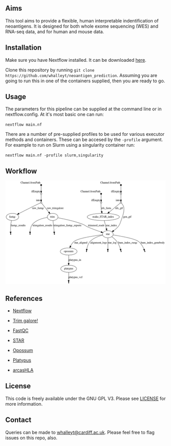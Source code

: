 ## Aims

This tool aims to provide a flexible, human interpretable indentification of neoantigens. It is designed for both
whole exome sequencing (WES) and RNA-seq data, and for human and mouse data. 

## Installation
Make sure you have Nextflow installed. It can be downloaded [here](https://www.nextflow.io/).

Clone this repository by running `git clone https://github.com/whalleyt/neoantigen_prediction`. 
Assuming you are going to run this in one of the containers supplied, then you are ready to go.

## Usage
The parameters for this pipeline can be supplied at the command line or in nextflow.config. At it's most
basic one can run:

`nextflow main.nf`

There are a number of pre-supplied profiles to be used for various executor methods and containers. These can
be accesed by the `-profile` argument. For example to run on Slurm using a singularity container run:

`nextflow main.nf -profile slurm,singularity`

## Workflow

![workflow](assets/pipeline.png)

## References
* [Nextflow](https://www.nature.com/articles/nbt.3820)

* [Trim galore!](https://www.bioinformatics.babraham.ac.uk/projects/trim_galore/)

* [FastQC](http://www.bioinformatics.babraham.ac.uk/projects/fastqc)

* [STAR](https://academic.oup.com/bioinformatics/article/29/1/15/272537)

* [Opossum](https://www.nature.com/articles/ng.3036)

* [Platypus](https://www.nature.com/articles/ng.3036)

* [arcasHLA](https://www.biorxiv.org/content/10.1101/479824v1)


## License
This code is freely available under the GNU GPL V3. Please see [LICENSE](LICENSE) for more information.

## Contact
Queries can be made to whalleyt@cardiff.ac.uk. Please feel free to flag issues on this repo, also.